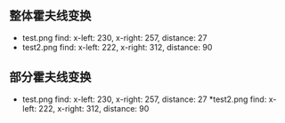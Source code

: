 ## 整体霍夫线变换
* test.png
find: x-left: 230, x-right: 257, distance: 27
* test2.png
find: x-left: 222, x-right: 312, distance: 90

## 部分霍夫线变换
* test.png
find: x-left: 230, x-right: 257, distance: 27
*test2.png
find: x-left: 222, x-right: 312, distance: 90
